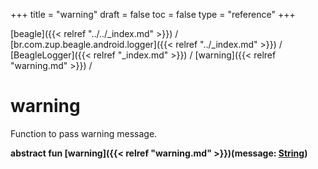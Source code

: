 +++
title = "warning"
draft = false
toc = false
type = "reference"
+++

[beagle]({{< relref "../../_index.md" >}}) / [br.com.zup.beagle.android.logger]({{< relref "../_index.md" >}}) / [BeagleLogger]({{< relref "_index.md" >}}) / [warning]({{< relref "warning.md" >}}) / 



# warning  


Function to pass warning message.

  
  
<b><b>abstract fun [warning]({{< relref "warning.md" >}})(message: [String](https://kotlinlang.org/api/latest/jvm/stdlib/kotlin/-string/index.html))</b></b>  




